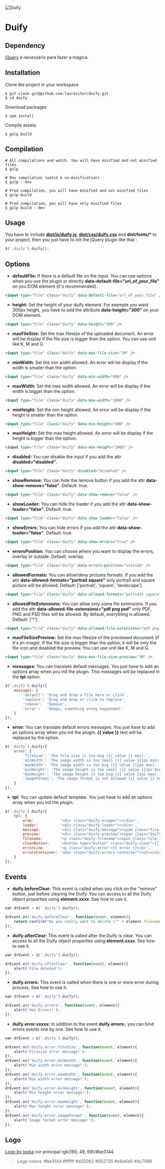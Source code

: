 ![Duify](src/images/logo.png)

Duify
=====

## Dependency

[jQuery](https://github.com/jquery/jquery) é necessário para fazer a mágica.

## Installation

Clone the project in your workspace

	$ git clone git@github.com:laurovitor/duify.git
	$ cd duify

Download packages

	$ npm install

Compile assets

	$ gulp build

## Compilation

	# All compilations and watch. You will have minified and not minified files.
	$ gulp

	# Dev compilation (watch & no-minification)
	$ gulp --dev

    # Prod compilation, you will have minified and not minified files
    $ gulp build

	# Prod compilation, you will have only minified files
	$ gulp build --dev

## Usage

You have to include __[dist/js/duify.js](dist/js/duify.js)__, __[dist/css/duify.css](dist/css/duify.css)__ and __dist/fonts/*__ to your project, then you just have to init the jQuery plugin like that :

```javascript
$('.duify').duify();
```

## Options

* __defaultFile:__ If there is a default file on the input. You can use options when you use the plugin or directly __data-default-file="url_of_your_file"__ on you DOM element (it's recommended).

```html
<input type="file" class="duify" data-default-file="url_of_your_file" />
```


* __height:__  Set the height of your duify element. For exemple you want 300px height, you have to add the attribute __data-height="300"__ on your DOM element.

```html
<input type="file" class="duify" data-height="300" />
```


* __maxFileSize:__  Set the max filesize of the uploaded document. An error will be display if the file size is bigger than the option. You can use unit like K, M and G.

```html
<input type="file" class="duify" data-max-file-size="3M" />
```


* __minWidth:__  Set the min width allowed. An error will be display if the width is smaller than the option.

```html
<input type="file" class="duify" data-min-width="400" />
```


* __maxWidth:__  Set the max width allowed. An error will be display if the width is bigger than the option.

```html
<input type="file" class="duify" data-max-width="1000" />
```


* __minHeight:__  Set the min height allowed. An error will be display if the height is smaller than the option.

```html
<input type="file" class="duify" data-min-height="400" />
```


* __maxHeight:__  Set the max height allowed. An error will be display if the height is bigger than the option.

```html
<input type="file" class="duify" data-max-height="1000" />
```


* __disabled:__  You can disable the input if you add the attr __disabled="disabled"__.

```html
<input type="file" class="duify" disabled="disabled" />
```


* __showRemove:__  You can hide the remove button if you add the attr __data-show-remove="false"__. Default: true.

```html
<input type="file" class="duify" data-show-remove="false" />
```


* __showLoader:__  You can hide the loader if you add the attr __data-show-loader="false"__. Default: true.

```html
<input type="file" class="duify" data-show-loader="false" />
```


* __showErrors:__  You can hide errors if you add the attr __data-show-loader="false"__. Default: true.

```html
<input type="file" class="duify" data-show-errors="true" />
```


* __errorsPosition:__  You can choose where you want to display the errors, overlay or outside. Default: overlay.

```html
<input type="file" class="duify" data-errors-position="outside" />
```


* __allowedFormats:__  You can allow/deny pictures formats. If you add the attr __data-allowed-formats="portrait square"__ only portrait and square picture will be allowed. Default: ['portrait', 'square', 'landscape'].

```html
<input type="file" class="duify" data-allowed-formats="portrait square" />
```


* __allowedFileExtensions:__  You can allow only some file extensions. If you add the attr __data-allowed-file-extensions="pdf png psd"__ only PDF, PNG and PSD files will be allowed. By default, everything is allowed. Default: ['*'].

```html
<input type="file" class="duify" data-allowed-file-extensions="pdf png psd" />
```


* __maxFileSizePreview:__  Set the max filesize of the previewed document (if it's an image). If the file size is bigger than the option, it will be only the file icon and disabled the preview. You can use unit like K, M and G.

```html
<input type="file" class="duify" data-max-file-size-preview="3M" />
```


* __messages:__  You can translate default messages. You just have to add an options array when you init the plugin. This messages will be replaced in the __tpl__ option.

```javascript
$('.duify').duify({
    messages: {
        'default': 'Drag and drop a file here or click',
        'replace': 'Drag and drop or click to replace',
        'remove':  'Remove',
        'error':   'Ooops, something wrong happended.'
    }
});
```


* __error:__  You can translate default errors messages. You just have to add an options array when you init the plugin. __{{ value }}__ text will be replaced by the option.

```javascript
$('.duify').duify({
    error: {
        'fileSize': 'The file size is too big ({{ value }} max).',
        'minWidth': 'The image width is too small ({{ value }}}px min).',
        'maxWidth': 'The image width is too big ({{ value }}}px max).',
        'minHeight': 'The image height is too small ({{ value }}}px min).',
        'maxHeight': 'The image height is too big ({{ value }}px max).',
        'imageFormat': 'The image format is not allowed ({{ value }} only).'
    }
});
```


* __tpl:__  You can update default template. You just have to add an options array when you init the plugin.

```javascript
$('.duify').duify({
    tpl: {
        wrap:            '<div class="duify-wrapper"></div>',
        loader:          '<div class="duify-loader"></div>',
        message:         '<div class="duify-message"><span class="file-icon" /> <p>{{ default }}</p></div>',
        preview:         '<div class="duify-preview"><span class="duify-render"></span><div class="duify-infos"><div class="duify-infos-inner"><p class="duify-infos-message">{{ replace }}</p></div></div></div>',
        filename:        '<p class="duify-filename"><span class="file-icon"></span> <span class="duify-filename-inner"></span></p>',
        clearButton:     '<button type="button" class="duify-clear">{{ remove }}</button>',
        errorLine:       '<p class="duify-error">{{ error }}</p>',
        errorsContainer: '<div class="duify-errors-container"><ul></ul></div>'
    }
});
```

## Events

* __duify.beforeClear:__  This event is called when you click on the "remove" button, just before clearing the Duify. You can access to all the Duify object properties using __element.xxxx__. See how to use it.

```javascript
var drEvent = $('.duify').duify();

drEvent.on('duify.beforeClear', function(event, element){
    return confirm("Do you really want to delete \"" + element.filename + "\" ?");
});
```


* __duify.afterClear:__  This event is called after the Duify is clear. You can access to all the Duify object properties using __element.xxxx__. See how to use it.

```javascript
var drEvent = $('.duify').duify();

drEvent.on('duify.afterClear', function(event, element){
    alert('File deleted');
});
```


* __duify.errors:__  This event is called when there is one or more error during process. See how to use it.

```javascript
var drEvent = $('.duify').duify();

drEvent.on('duify.errors', function(event, element){
    alert('Has Errors!');
});
```


* __duify.error.xxxxx:__  In addition to the event __duify.errors:__, you can bind errors events one by one. See how to use it.

```javascript
var drEvent = $('.duify').duify();

drEvent.on('duify.error.fileSize', function(event, element){
    alert('Filesize error message!');
});
drEvent.on('duify.error.minWidth', function(event, element){
    alert('Min width error message!');
});
drEvent.on('duify.error.maxWidth', function(event, element){
    alert('Max width error message!');
});
drEvent.on('duify.error.minHeight', function(event, element){
    alert('Min height error message!');
});
drEvent.on('duify.error.maxHeight', function(event, element){
    alert('Max height error message!');
});
drEvent.on('duify.error.imageFormat', function(event, element){
    alert('Image format error message!');
});
```


## Logo

[Logo by looka](https://looka.com/s/123838512) cor principal rgb(190, 49, 68)/#be3144.

> Logo colors.
> #be3144 #ffffff #d25062 #952735 #e6e6e6 #dc7986
